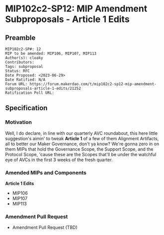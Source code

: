 # MIP102c2-SP12: MIP Amendment Subproposals - Article 1 Edits

## Preamble

```
MIP102c2-SP#: 12
MIP to be amended: MIP106, MIP107, MIP113
Author(s): cloaky
Contributors:
Tags: subproposal
Status: RFC
Date Proposed: <2023-06-29>
Date Ratified: N/A
Forum URL: https://forum.makerdao.com/t/mip102c2-sp12-mip-amendment-subproposals-article-1-edits/21252
Ratification Poll URL:
```

## Specification

### Motivation

Well, I do declare, in line with our quarterly AVC roundabout, this here little suggestion's aimin' to tweak **Article 1** of a few of them Alignment Artifacts, all to better our Maker Governance, don't ya know? We're gonna zero in on them MIPs that hold the Governance Scope, the Support Scope, and the Protocol Scope, 'cause these are the Scopes that'll be under the watchful eye of AVCs in the first 3 weeks of the fresh quarter.

### Amended MIPs and Components

**Article 1 Edits**
* MIP106
* MIP107
* MIP113


### Amendment Pull Request

* Amendment Pull Request (TBD)
